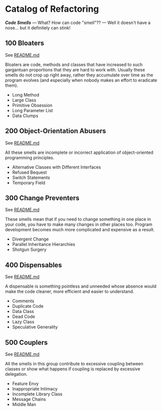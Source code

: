 # Catalog of Refactoring

***Code Smells***
— What? How can code "smell"??
— Well it doesn't have a nose... but it definitely can stink!

## 100 Bloaters

See [README.md](./100/README.md)

Bloaters are code, methods and classes that have increased to such gargantuan proportions that they are hard to work with. Usually these smells do not crop up right away, rather they accumulate over time as the program evolves (and especially when nobody makes an effort to eradicate them).

- Long Method
- Large Class
- Primitive Obsession
- Long Parameter List
- Data Clumps

## 200 Object-Orientation Abusers

See [README.md](./200/README.md)

All these smells are incomplete or incorrect application of object-oriented programming principles.

- Alternative Classes with Different Interfaces
- Refused Bequest
- Switch Statements
- Temporary Field

## 300 Change Preventers

See [README.md](./300/README.md)

These smells mean that if you need to change something in one place in your code, you have to make many changes in other places too. Program development becomes much more complicated and expensive as a result.

- Divergent Change
- Parallel Inheritance Hierarchies
- Shotgun Surgery

## 400 Dispensables

See [README.md](./400/README.md)

A dispensable is something pointless and unneeded whose absence would make the code cleaner, more efficient and easier to understand.

- Comments
- Duplicate Code
- Data Class
- Dead Code
- Lazy Class
- Speculative Generality

## 500 Couplers

See [README.md](./500/README.md)

All the smells in this group contribute to excessive coupling between classes or show what happens if coupling is replaced by excessive delegation.

- Feature Envy
- Inappropriate Intimacy
- Incomplete Library Class
- Message Chains
- Middle Man
